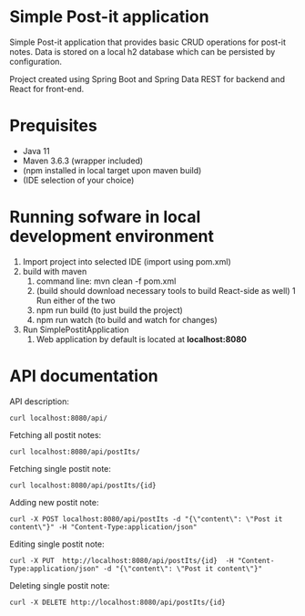 #  Simple Post-it application
Simple Post-it application that provides basic CRUD operations for post-it notes. 
Data is stored on a local h2 database which can be persisted by configuration.

Project created using Spring Boot and Spring Data REST for backend and React for front-end.

# Prequisites
* Java 11
* Maven 3.6.3 (wrapper included)
* (npm installed in local target upon maven build)
* (IDE selection of your choice)

# Running sofware in local development environment
1. Import project into selected IDE (import using pom.xml)
1. build with maven
    1. command line: mvn clean -f pom.xml
    1. (build should download necessary tools to build React-side as well)
1 Run either of the two
    1. npm run build (to just build the project)
    1. npm run watch (to build and watch for changes)
1. Run SimplePostitApplication
    1. Web application by default is located at **localhost:8080**

 
# API documentation

API description:
```
curl localhost:8080/api/
```

Fetching all postit notes:
```
curl localhost:8080/api/postIts/
```

Fetching single postit note:
```
curl localhost:8080/api/postIts/{id}
```

Adding new postit note:
```
curl -X POST localhost:8080/api/postIts -d "{\"content\": \"Post it content\"}" -H "Content-Type:application/json"
```

Editing single postit note:
```
curl -X PUT  http://localhost:8080/api/postIts/{id}  -H "Content-Type:application/json" -d "{\"content\": \"Post it content\"}"
```

Deleting single postit note:
```
curl -X DELETE http://localhost:8080/api/postIts/{id}
```
